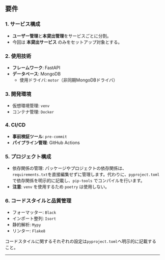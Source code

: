 
## 要件

### 1. サービス構成
- **ユーザー管理**と**本貸出管理**をサービスごとに分割。
- 今回は **本貸出サービス** のみをセットアップ対象とする。

### 2. 使用技術
- **フレームワーク**: FastAPI
- **データベース**: MongoDB
  - 使用ドライバ: `motor`（非同期MongoDBドライバ）

### 3. 開発環境
- 仮想環境管理: `venv`
- コンテナ管理: `Docker`

### 4. CI/CD
- **事前検証ツール**: `pre-commit`
- **パイプライン管理**: GitHub Actions

### 5. プロジェクト構成
- 依存関係の管理: パッケージやプロジェクトの依存関係は、`requirements.txt`を直接編集せずに管理します。代わりに、`pyproject.toml`で依存関係を明示的に記載し、`pip-tools` でコンパイルを行います。
- **注意**: `venv` を使用するため `poetry` は使用しない。

### 6. コードスタイルと品質管理
- フォーマッター: `Black`
- インポート整列: `Isort`
- 静的解析: `Mypy`
- リンター: `Flake8`

コードスタイルに関するそれぞれの設定は`pyproject.toml`へ明示的に記載すること。

---

